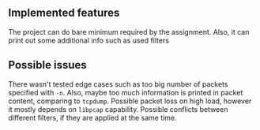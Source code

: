 ## Implemented features

The project can do bare minimum required by the assignment. Also, it can print out some additional info such as used filters

## Possible issues

There wasn't tested edge cases such as too big number of packets specified with `-n`. Also, maybe too much information is printed in packet content, comparing to `tcpdump`. Possible packet loss on high load, however it mostly depends on `libpcap` capability.
Possible conflicts between different filters, if they are applied at the same time.